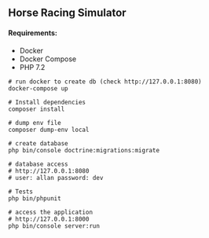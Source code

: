 ## Horse Racing Simulator

#### Requirements:

* Docker
* Docker Compose
* PHP 7.2

```$xslt
# run docker to create db (check http://127.0.0.1:8080) 
docker-compose up

# Install dependencies
composer install

# dump env file
composer dump-env local

# create database
php bin/console doctrine:migrations:migrate

# database access
# http://127.0.0.1:8080
# user: allan password: dev

# Tests
php bin/phpunit

# access the application 
# http://127.0.0.1:8000
php bin/console server:run
```

